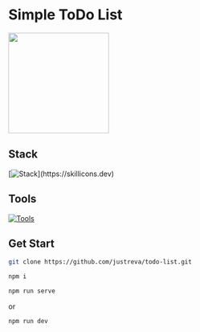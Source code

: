 # **Simple ToDo List**

<img src="https://i.pinimg.com/originals/f3/38/79/f3387998c10d9059df54365b37509c0c.png" height="200">


## Stack

[![Stack](https://skillicons.dev/icons?i=js,html,css,tailwind,)](https://skillicons.dev)

## Tools
[![Tools](https://skillicons.dev/icons?i=webpack,babel,git)](https://skillicons.dev)


## Get Start

```bash
git clone https://github.com/justreva/todo-list.git
```
```bash
npm i
```
```bash
npm run serve 
```
or

```bash
npm run dev 
```